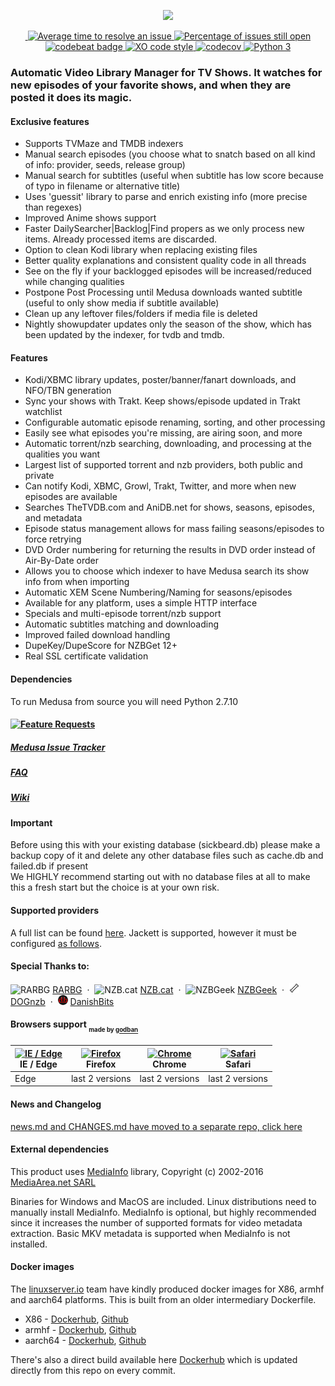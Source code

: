 <p align="center">
  <img src="https://cdn.rawgit.com/pymedusa/medusa.github.io/4360d494/images/logo/new-logo.png"/>
</p>
<p align="center" title="Build Status">
  <a href="https://travis-ci.org/pymedusa/Medusa">
    <img src="https://travis-ci.org/pymedusa/Medusa.svg?branch=develop" alt=""/>
  </a>
  <a href="http://isitmaintained.com/project/pymedusa/Medusa" title="Average time to resolve an issue">
    <img src="http://isitmaintained.com/badge/resolution/pymedusa/Medusa.svg" alt="Average time to resolve an issue"/>
  </a>
  <a href="http://isitmaintained.com/project/pymedusa/Medusa" title="Percentage of issues still open">
    <img src="http://isitmaintained.com/badge/open/pymedusa/Medusa.svg" alt="Percentage of issues still open"/>
  </a>
  <br>
  <a href="https://codebeat.co/projects/github-com-pymedusa-medusa-develop" title="">
    <img src="https://codebeat.co/badges/4b801428-c8b3-47aa-83aa-1d82677c52c0" alt="codebeat badge"/>
  </a>
  <a href="https://github.com/sindresorhus/xo" title="">
    <img src="https://img.shields.io/badge/code_style-XO-5ed9c7.svg" alt="XO code style"/>
  </a>
  <a href="https://codecov.io/gh/pymedusa/Medusa" title="">
    <img src="https://codecov.io/gh/pymedusa/Medusa/branch/develop/graph/badge.svg" alt="codecov"/>
  </a>
  <a href="https://pyup.io/repos/github/pymedusa/Medusa/" title="">
    <img src="https://pyup.io/repos/github/pymedusa/Medusa/python-3-shield.svg" alt="Python 3"/>
  </a>
</p>


### Automatic Video Library Manager for TV Shows. It watches for new episodes of your favorite shows, and when they are posted it does its magic.

#### Exclusive features
 - Supports TVMaze and TMDB indexers
 - Manual search episodes (you choose what to snatch based on all kind of info: provider, seeds, release group)
 - Manual search for subtitles (useful when subtitle has low score because of typo in filename or alternative title)
 - Uses 'guessit' library to parse and enrich existing info (more precise than regexes)
 - Improved Anime shows support
 - Faster DailySearcher|Backlog|Find propers as we only process new items. Already processed items are discarded.
 - Option to clean Kodi library when replacing existing files
 - Better quality explanations and consistent quality code in all threads
 - See on the fly if your backlogged episodes will be increased/reduced while changing qualities
 - Postpone Post Processing until Medusa downloads wanted subtitle (useful to only show media if subtitle available)
 - Clean up any leftover files/folders if media file is deleted
 - Nightly showupdater updates only the season of the show, which has been updated by the indexer, for tvdb and tmdb.

 #### Features
 - Kodi/XBMC library updates, poster/banner/fanart downloads, and NFO/TBN generation
 - Sync your shows with Trakt. Keep shows/episode updated in Trakt watchlist
 - Configurable automatic episode renaming, sorting, and other processing
 - Easily see what episodes you're missing, are airing soon, and more
 - Automatic torrent/nzb searching, downloading, and processing at the qualities you want
 - Largest list of supported torrent and nzb providers, both public and private
 - Can notify Kodi, XBMC, Growl, Trakt, Twitter, and more when new episodes are available
 - Searches TheTVDB.com and AniDB.net for shows, seasons, episodes, and metadata
 - Episode status management allows for mass failing seasons/episodes to force retrying
 - DVD Order numbering for returning the results in DVD order instead of Air-By-Date order
 - Allows you to choose which indexer to have Medusa search its show info from when importing
 - Automatic XEM Scene Numbering/Naming for seasons/episodes
 - Available for any platform, uses a simple HTTP interface
 - Specials and multi-episode torrent/nzb support
 - Automatic subtitles matching and downloading
 - Improved failed download handling
 - DupeKey/DupeScore for NZBGet 12+
 - Real SSL certificate validation

#### Dependencies
 To run Medusa from source you will need Python 2.7.10

#### [![Feature Requests](https://cloud.githubusercontent.com/assets/390379/10127973/045b3a96-6560-11e5-9b20-31a2032956b2.png)](https://github.com/pymedusa/Medusa/issues?q=is%3Aopen+is%3Aissue+label%3A%22Feature+Request%22)

##### [Medusa Issue Tracker](https://github.com/pymedusa/Medusa/issues)

##### [FAQ](https://github.com/pymedusa/Medusa/wiki/Frequently-Asked-Questions)

##### [Wiki](https://github.com/pymedusa/Medusa/wiki)

#### Important
Before using this with your existing database (sickbeard.db) please make a backup copy of it and delete any other database files such as cache.db and failed.db if present<br>
We HIGHLY recommend starting out with no database files at all to make this a fresh start but the choice is at your own risk.

#### Supported providers

A full list can be found [here](https://github.com/pymedusa/Medusa/wiki/Medusa-Search-Providers). Jackett is supported, however it must be configured [as follows](https://github.com/pymedusa/Medusa/wiki/Using-Jackett-with-Medusa).

#### Special Thanks to:
![RARBG](https://rarbg.com/favicon.ico) [RARBG](https://rarbg.to)
&nbsp;&middot;&nbsp;
![NZB.cat](https://nzb.cat/favicon.ico) [NZB.cat](https://nzb.cat/)
&nbsp;&middot;&nbsp;
![NZBGeek](https://nzbgeek.info/favicon.ico) [NZBGeek](https://nzbgeek.info)
&nbsp;&middot;&nbsp;
![DOGnzb](https://raw.githubusercontent.com/pymedusa/Medusa/master/themes-default/slim/static/images/providers/dognzb.png) [DOGnzb](https://dognzb.cr)
&nbsp;&middot;&nbsp;
![DanishBits](https://raw.githubusercontent.com/pymedusa/Medusa/master/themes-default/slim/static/images/providers/danishbits.png) [DanishBits](https://danishbits.org)

#### Browsers support <sub><sub>made by <a href="https://godban.github.io">godban</a></sub></sub>

| [<img src="https://raw.githubusercontent.com/godban/browsers-support-badges/master/src/images/edge.png" alt="IE / Edge" width="16px" height="16px" />](http://godban.github.io/browsers-support-badges/)</br>IE / Edge | [<img src="https://raw.githubusercontent.com/godban/browsers-support-badges/master/src/images/firefox.png" alt="Firefox" width="16px" height="16px" />](http://godban.github.io/browsers-support-badges/)</br>Firefox | [<img src="https://raw.githubusercontent.com/godban/browsers-support-badges/master/src/images/chrome.png" alt="Chrome" width="16px" height="16px" />](http://godban.github.io/browsers-support-badges/)</br>Chrome | [<img src="https://raw.githubusercontent.com/godban/browsers-support-badges/master/src/images/safari.png" alt="Safari" width="16px" height="16px" />](http://godban.github.io/browsers-support-badges/)</br>Safari |
| --------- | --------- | --------- | --------- |
| Edge| last 2 versions| last 2 versions| last 2 versions

#### News and Changelog
[news.md and CHANGES.md have moved to a separate repo, click here](https://github.com/pymedusa/medusa.github.io/tree/master/news)

#### External dependencies
This product uses [MediaInfo](http://mediaarea.net/MediaInfo) library, Copyright (c) 2002-2016 [MediaArea.net SARL](mailto:Info@MediaArea.net)

Binaries for Windows and MacOS are included. Linux distributions need to manually install MediaInfo.
MediaInfo is optional, but highly recommended since it increases the number of supported formats for video metadata extraction. Basic MKV metadata is supported when MediaInfo is not installed.

#### Docker images

The [linuxserver.io](https://www.linuxserver.io) team have kindly produced docker images for X86, armhf and aarch64 platforms. This is built from an older intermediary Dockerfile.

* X86 - [Dockerhub](https://hub.docker.com/r/linuxserver/medusa/), [Github](https://github.com/linuxserver/docker-medusa)
* armhf - [Dockerhub](https://hub.docker.com/r/lsioarmhf/medusa/), [Github](https://github.com/linuxserver/docker-medusa-armhf)
* aarch64 - [Dockerhub](https://hub.docker.com/r/lsioarmhf/medusa-aarch64/), [Github](https://github.com/linuxserver/docker-medusa-arm64)

There's also a direct build available here [Dockerhub](https://hub.docker.com/r/pymedusa/medusa/) which is updated directly from this repo on every commit.
